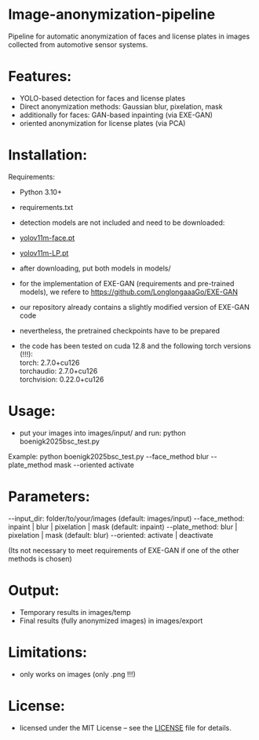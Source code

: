 # Image-anonymization-pipeline

Pipeline for automatic anonymization of faces and license plates in images collected from automotive sensor systems.

# Features:  
- YOLO-based detection for faces and license plates  
- Direct anonymization methods: Gaussian blur, pixelation, mask  
- additionally for faces: GAN-based inpainting (via EXE-GAN)
- oriented anonymization for license plates (via PCA)

# Installation:
Requirements:  
- Python 3.10+  
- requirements.txt  
- detection models are not included and need to be downloaded:  
- [yolov11m-face.pt](https://drive.google.com/file/d/1EMUnDFBMSsiryr-gf5rTC_k-HWMv0ac0/view?usp=sharing)    
- [yolov11m-LP.pt](https://drive.google.com/file/d/1QLMYazNXTw-1sUI-ZH2nkBNK024kcwlx/view?usp=sharing)  
- after downloading, put both models in models/

- for the implementation of EXE-GAN (requirements and pre-trained models), we refere to https://github.com/LonglongaaaGo/EXE-GAN  
- our repository already contains a slightly modified version of EXE-GAN code  
- nevertheless, the pretrained checkpoints have to be prepared  
- the code has been tested on cuda 12.8 and the following torch versions (!!!):  
torch: 2.7.0+cu126  
torchaudio: 2.7.0+cu126  
torchvision: 0.22.0+cu126  

# Usage: 
- put your images into images/input/ and run: 
python boenigk2025bsc_test.py  

Example: python boenigk2025bsc_test.py --face_method blur --plate_method mask --oriented activate

# Parameters:  
--input_dir: folder/to/your/images (default: images/input)
--face_method: inpaint | blur | pixelation | mask (default: inpaint)
--plate_method: blur | pixelation | mask (default: blur)
--oriented: activate | deactivate 

(Its not necessary to meet requirements of EXE-GAN if one of the other methods is chosen)

# Output:  
- Temporary results in images/temp  
- Final results (fully anonymized images) in images/export

# Limitations:  
- only works on images (only .png !!!)  

# License:  
- licensed under the MIT License – see the [LICENSE](LICENSE) file for details.
